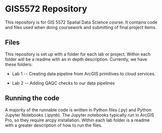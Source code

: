 # GIS5572 Repository

This repository is for GIS 5572 Spatial Data Science course. It contains code and files used when doing coursework and submitting of final project items.

## Files

This repository is set up with a folder for each lab or project. Within each folder will be a readme with an in depth description. Currently, we have these folders:

* Lab 1 -- Creating data pipeline from ArcGIS primitives to cloud services.

* Lab 2 -- Adding QAQC checks to our data pipelines

## Running the code

A majority of the runnable code is written in Python files (.py) and Python Jupyter Notebooks (.ipynb). The Jupyter notebooks typically run in ArcGIS Pro, so they require arcpy installation. Within each lab folder is a readme with a greater description of how to run the files.